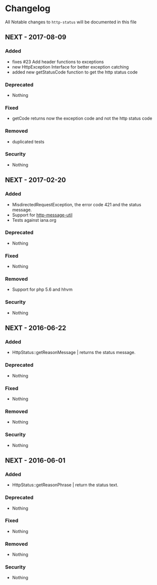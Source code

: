 # Changelog

All Notable changes to `http-status` will be documented in this file
## NEXT - 2017-08-09

### Added
- fixes #23 Add header functions to exceptions
- new HttpException Interface for better exception catching
- added new getStatusCode function to get the http status code

### Deprecated
- Nothing

### Fixed
- getCode returns now the exception code and not the http status code

### Removed
- duplicated tests

### Security
- Nothing

## NEXT - 2017-02-20

### Added
- MisdirectedRequestException, the error code 421 and the status message.
- Support for [http-message-util](//github.com/php-fig/http-message-util)
- Tests against iana.org

### Deprecated
- Nothing

### Fixed
- Nothing

### Removed
- Support for php 5.6 and hhvm

### Security
- Nothing

## NEXT - 2016-06-22

### Added
- HttpStatus::getReasonMessage | returns the status message.

### Deprecated
- Nothing

### Fixed
- Nothing

### Removed
- Nothing

### Security
- Nothing

## NEXT - 2016-06-01

### Added
- HttpStatus::getReasonPhrase | return the status text.

### Deprecated
- Nothing

### Fixed
- Nothing

### Removed
- Nothing

### Security
- Nothing
